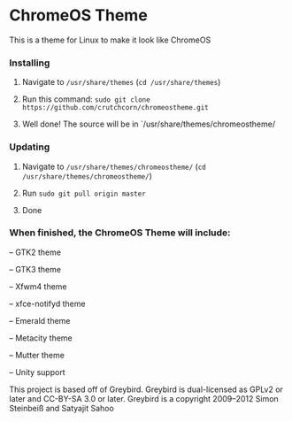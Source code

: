# ChromeOS Theme
This is a theme for Linux to make it look like ChromeOS

### Installing

1. Navigate to `/usr/share/themes` (`cd /usr/share/themes`)

2. Run this command: `sudo git clone https://github.com/crutchcorn/chromeostheme.git`

3. Well done! The source will be in `/usr/share/themes/chromeostheme/

### Updating

1. Navigate to `/usr/share/themes/chromeostheme/` (`cd /usr/share/themes/chromeostheme/`)

2. Run `sudo git pull origin master`

3. Done


### When finished, the ChromeOS Theme will include:
– GTK2 theme

– GTK3 theme

– Xfwm4 theme

– xfce-notifyd theme

– Emerald theme

– Metacity theme

– Mutter theme

– Unity support


This project is based off of Greybird. 
Greybird is dual-licensed as GPLv2 or later and CC-BY-SA 3.0 or later.
Greybird is a copyright 2009–2012 Simon Steinbeiß and Satyajit Sahoo
